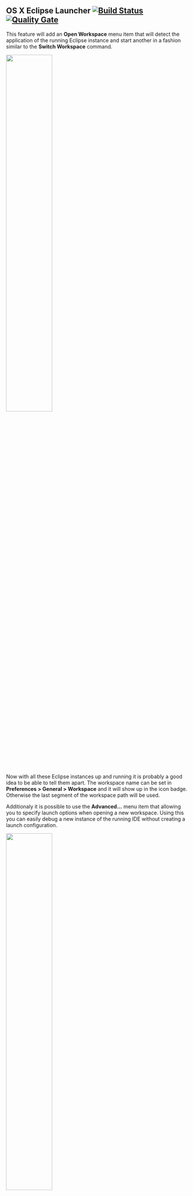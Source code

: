 ## OS X Eclipse Launcher [![Build Status](https://travis-ci.org/turesheim/eclipse-launcher.svg?branch=master)](https://travis-ci.org/turesheim/eclipse-launcher) [![Quality Gate](https://sonarcloud.io/api/project_badges/measure?project=turesheim_eclipse-launcher&metric=alert_status)](https://sonarcloud.io/dashboard/index/turesheim_eclipse-launcher)

This feature will add an **Open Workspace** menu item that will detect the application of the running Eclipse instance 
and start another in a fashion similar to the **Switch Workspace** command.

<img src="https://raw.github.com/turesheim/eclipse-utilities/master/images/osx-launcher.jpg" width="50%"/>

Now with all these Eclipse instances up and running it is probably a good idea to be able to tell them apart. The 
workspace name can be set in **Preferences > General > Workspace** and it will show up in the icon badge. Otherwise the
last segment of the workspace path will be used.

Additionaly it is possible to use the **Advanced...** menu item that allowing you to specify launch options when opening
a new workspace. Using this you can easily debug a new instance of the running IDE without creating a launch 
configuration.

<img src="https://raw.github.com/turesheim/eclipse-utilities/master/images/Open_Workspace.png" width="50%"/>

Note that OS X 10.6 or newer is required as this feature relies on the 
[open](http://developer.apple.com/library/mac/#documentation/Darwin/Reference/ManPages/man1/open.1.html) command's 
ability to pass on arguments.

## Installing

You can install from the <a href="http://marketplace.eclipse.org/content/osx-eclipse-launcher">Eclipse Marketplace</a>
or drag <a href="http://marketplace.eclipse.org/marketplace-client-intro?mpc_install=364668" title="Drag and drop into a
running Eclipse workspace to install OSX Eclipse Launcher">
<img src="https://marketplace.eclipse.org/sites/all/modules/custom/marketplace/images/installbutton.png" 
style="border: 0px; margin:0px; padding:0px; vertical-align:bottom;"/></a> into an running Eclipse instance.

If you have a version older than 3.0 installed you must uninstall this before installing version 3.0 or newer. Go to 
**Eclipse > About Eclipse > Installation Details**, select "OS X Eclipse Launcher Utility" and click **Uninstall...**. 
Automatic update from 2.0 or older to 3.0 or newer will not work and keeping both versions installed will lead to 
unpredictable behaviour.

## Building

Clone the project and from the root execute:

    mvn clean verify
    
When successful there will be a Eclipse p2 repository at *net.resheim.eclipse.launcher-site/target/repository* which you
can install from.

## License

Copyright © 2012-2020 Torkild Ulvøy Resheim and contributors. All rights reserved. This program and the accompanying 
materials are made available under the terms of the Eclipse Public License v1.0 which accompanies this distribution, and
is available at http://www.eclipse.org/legal/epl-v10.html
